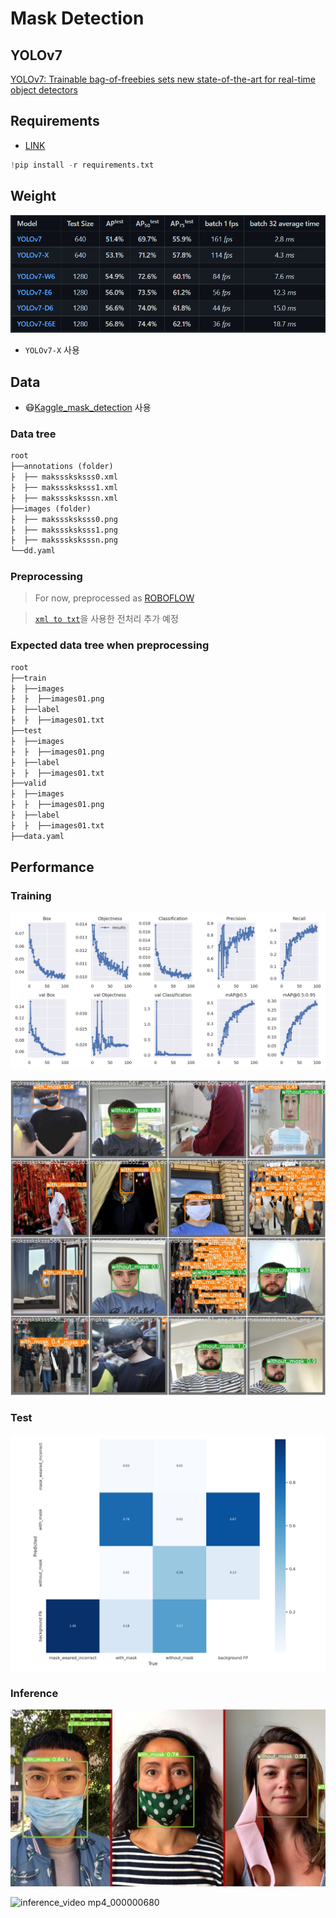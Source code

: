 # Mask Detection

## YOLOv7

[YOLOv7: Trainable bag-of-freebies sets new state-of-the-art for real-time object detectors](https://arxiv.org/abs/2207.02696)

## Requirements

- [LINK](https://github.com/WongKinYiu/yolov7/blob/main/requirements.txt)

```python
!pip install -r requirements.txt
```


## Weight

![weight](./image/weight_pic.PNG)

- `YOLOv7-X` 사용



## Data

- 😷[Kaggle_mask_detection](https://www.kaggle.com/datasets/andrewmvd/face-mask-detection) 사용

### Data tree

```python
root
├──annotations (folder)
├  ├── maksssksksss0.xml
├  ├── maksssksksss1.xml
├  ├── maksssksksssn.xml
├──images (folder)
├  ├── maksssksksss0.png
├  ├── maksssksksss1.png
├  ├── maksssksksssn.png
└──dd.yaml
```

### Preprocessing

> For now, preprocessed as [ROBOFLOW](https://roboflow.com/) 


> [`xml to txt`](https://github.com/Isabek/XmlToTxt)을 사용한 전처리 추가 예정

### Expected data tree when preprocessing

```python
root
├──train
├  ├──images
├  ├  ├──images01.png
├  ├──label
├  ├  ├──images01.txt
├──test
├  ├──images
├  ├  ├──images01.png
├  ├──label
├  ├  ├──images01.txt
├──valid
├  ├──images
├  ├  ├──images01.png
├  ├──label
├  ├  ├──images01.txt
├──data.yaml
```

## Performance

### Training

![train_result](./train/results.png)

![train_pred](./train/test_batch1_pred.jpg)


### Test


![test_result](./test/confusion_matrix.png)


### Inference


![inference_result](./inference/12.png)


![inference_video mp4_000000680](https://user-images.githubusercontent.com/82855597/180775979-f06621f7-26e4-4816-bd36-b687f55fafab.gif)
